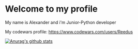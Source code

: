 # Welcome to my profile



My name is Alexander and i'm Junior-Python developer

My codewars profile: https://www.codewars.com/users/Reedus

[![Anurag's github stats](https://github-readme-stats.vercel.app/api?username=Reedus0)](https://github.com/anuraghazra/github-readme-stats)
